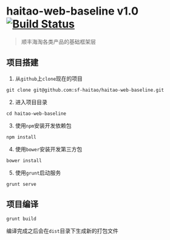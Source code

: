 haitao-web-baseline v1.0[![Build Status](https://magnum.travis-ci.com/sf-haitao/haitao-web-baseline.svg?token=xkzT9BS4L6yW34Stxzfz&branch=master)](https://magnum.travis-ci.com/sf-haitao/haitao-web-baseline/builds)
========================

> 顺丰海淘各类产品的基础框架层

## 项目搭建
1. 从`github`上`clone`现在的项目

  ```
  git clone git@github.com:sf-haitao/haitao-web-baseline.git
  ```

2. 进入项目目录

  ```
  cd haitao-web-baseline
  ```

3. 使用`npm`安装开发依赖包

  ```
  npm install
  ```

4. 使用`bower`安装开发第三方包

  ```
  bower install
  ```

5. 使用`grunt`启动服务

  ```
  grunt serve
  ```

## 项目编译

```
grunt build
```

编译完成之后会在`dist`目录下生成新的打包文件
